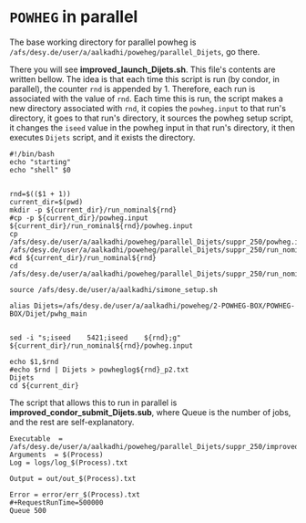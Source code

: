 # `POWHEG` in parallel

The base working directory for parallel powheg is `/afs/desy.de/user/a/aalkadhi/poweheg/parallel_Dijets`, go there.

There you will see **improved_launch_Dijets.sh**. This file's contents are written bellow. The idea is that each time this script is run (by condor, in parallel), the counter `rnd` is appended by 1. Therefore, each run is associated with the value of `rnd`. Each time this is run, the script makes a new directory associated with `rnd`, it copies the `powheg.input` to that run's directory, it goes to that run's directory, it sources the powheg setup script, it changes the `iseed` value in the powheg input in that run's directory, it then executes `Dijets` script, and it exists the directory.

```
#!/bin/bash
echo "starting"
echo "shell" $0


rnd=$(($1 + 1))
current_dir=$(pwd)
mkdir -p ${current_dir}/run_nominal${rnd}
#cp -p ${current_dir}/powheg.input ${current_dir}/run_rominal${rnd}/powheg.input
cp /afs/desy.de/user/a/aalkadhi/poweheg/parallel_Dijets/suppr_250/powheg.input /afs/desy.de/user/a/aalkadhi/poweheg/parallel_Dijets/suppr_250/run_nominal${rnd}
#cd ${current_dir}/run_nominal${rnd}
cd /afs/desy.de/user/a/aalkadhi/poweheg/parallel_Dijets/suppr_250/run_nominal${rnd}

source /afs/desy.de/user/a/aalkadhi/simone_setup.sh

alias Dijets=/afs/desy.de/user/a/aalkadhi/poweheg/2-POWHEG-BOX/POWHEG-BOX/Dijet/pwhg_main


sed -i "s;iseed    5421;iseed    ${rnd};g" ${current_dir}/run_nominal${rnd}/powheg.input

echo $1,$rnd
#echo $rnd | Dijets > powheglog${rnd}_p2.txt
Dijets
cd ${current_dir}
```
The script that allows this to run in parallel is **improved_condor_submit_Dijets.sub**, where Queue is the number of jobs, and the rest are self-explanatory.

```
Executable  = /afs/desy.de/user/a/aalkadhi/poweheg/parallel_Dijets/suppr_250/improved_launch_Dijets.sh
Arguments  = $(Process)
Log = logs/log_$(Process).txt

Output = out/out_$(Process).txt

Error = error/err_$(Process).txt
#+RequestRunTime=500000
Queue 500
```
